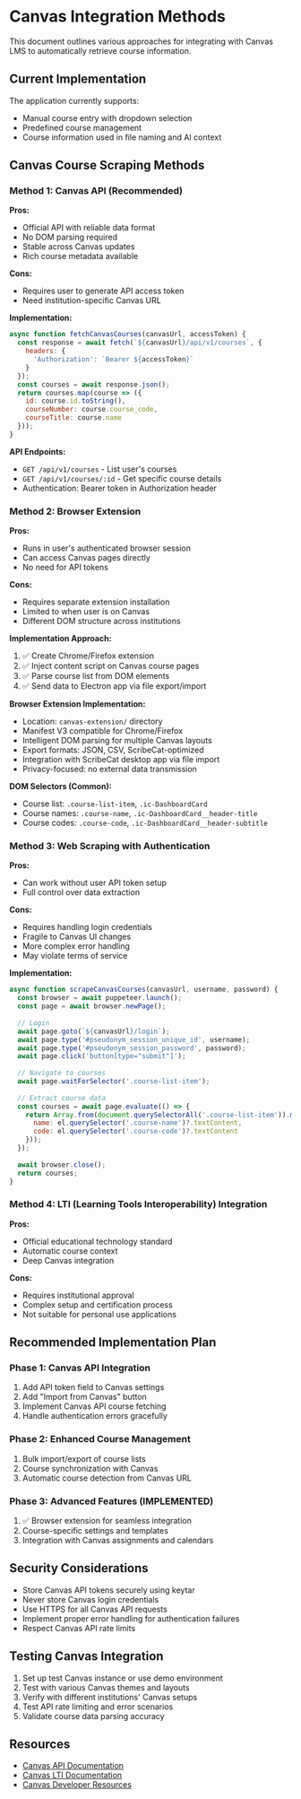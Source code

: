 # Canvas Integration Methods

This document outlines various approaches for integrating with Canvas LMS to automatically retrieve course information.

## Current Implementation

The application currently supports:
- Manual course entry with dropdown selection
- Predefined course management
- Course information used in file naming and AI context

## Canvas Course Scraping Methods

### Method 1: Canvas API (Recommended)

**Pros:**
- Official API with reliable data format
- No DOM parsing required
- Stable across Canvas updates
- Rich course metadata available

**Cons:**
- Requires user to generate API access token
- Need institution-specific Canvas URL

**Implementation:**
```javascript
async function fetchCanvasCourses(canvasUrl, accessToken) {
  const response = await fetch(`${canvasUrl}/api/v1/courses`, {
    headers: {
      'Authorization': `Bearer ${accessToken}`
    }
  });
  const courses = await response.json();
  return courses.map(course => ({
    id: course.id.toString(),
    courseNumber: course.course_code,
    courseTitle: course.name
  }));
}
```

**API Endpoints:**
- `GET /api/v1/courses` - List user's courses
- `GET /api/v1/courses/:id` - Get specific course details
- Authentication: Bearer token in Authorization header

### Method 2: Browser Extension

**Pros:**
- Runs in user's authenticated browser session
- Can access Canvas pages directly
- No need for API tokens

**Cons:**
- Requires separate extension installation
- Limited to when user is on Canvas
- Different DOM structure across institutions

**Implementation Approach:**
1. ✅ Create Chrome/Firefox extension
2. ✅ Inject content script on Canvas course pages
3. ✅ Parse course list from DOM elements
4. ✅ Send data to Electron app via file export/import

**Browser Extension Implementation:**
- Location: `canvas-extension/` directory
- Manifest V3 compatible for Chrome/Firefox
- Intelligent DOM parsing for multiple Canvas layouts
- Export formats: JSON, CSV, ScribeCat-optimized
- Integration with ScribeCat desktop app via file import
- Privacy-focused: no external data transmission

**DOM Selectors (Common):**
- Course list: `.course-list-item`, `.ic-DashboardCard`
- Course names: `.course-name`, `.ic-DashboardCard__header-title`
- Course codes: `.course-code`, `.ic-DashboardCard__header-subtitle`

### Method 3: Web Scraping with Authentication

**Pros:**
- Can work without user API token setup
- Full control over data extraction

**Cons:**
- Requires handling login credentials
- Fragile to Canvas UI changes
- More complex error handling
- May violate terms of service

**Implementation:**
```javascript
async function scrapeCanvasCourses(canvasUrl, username, password) {
  const browser = await puppeteer.launch();
  const page = await browser.newPage();
  
  // Login
  await page.goto(`${canvasUrl}/login`);
  await page.type('#pseudonym_session_unique_id', username);
  await page.type('#pseudonym_session_password', password);
  await page.click('button[type="submit"]');
  
  // Navigate to courses
  await page.waitForSelector('.course-list-item');
  
  // Extract course data
  const courses = await page.evaluate(() => {
    return Array.from(document.querySelectorAll('.course-list-item')).map(el => ({
      name: el.querySelector('.course-name')?.textContent,
      code: el.querySelector('.course-code')?.textContent
    }));
  });
  
  await browser.close();
  return courses;
}
```

### Method 4: LTI (Learning Tools Interoperability) Integration

**Pros:**
- Official educational technology standard
- Automatic course context
- Deep Canvas integration

**Cons:**
- Requires institutional approval
- Complex setup and certification process
- Not suitable for personal use applications

## Recommended Implementation Plan

### Phase 1: Canvas API Integration
1. Add API token field to Canvas settings
2. Add "Import from Canvas" button
3. Implement Canvas API course fetching
4. Handle authentication errors gracefully

### Phase 2: Enhanced Course Management
1. Bulk import/export of course lists
2. Course synchronization with Canvas
3. Automatic course detection from Canvas URL

### Phase 3: Advanced Features (IMPLEMENTED)
1. ✅ Browser extension for seamless integration
2. Course-specific settings and templates
3. Integration with Canvas assignments and calendars

## Security Considerations

- Store Canvas API tokens securely using keytar
- Never store Canvas login credentials
- Use HTTPS for all Canvas API requests
- Implement proper error handling for authentication failures
- Respect Canvas API rate limits

## Testing Canvas Integration

1. Set up test Canvas instance or use demo environment
2. Test with various Canvas themes and layouts
3. Verify with different institutions' Canvas setups
4. Test API rate limiting and error scenarios
5. Validate course data parsing accuracy

## Resources

- [Canvas API Documentation](https://canvas.instructure.com/doc/api/)
- [Canvas LTI Documentation](https://canvas.instructure.com/doc/api/tools_intro.html)
- [Canvas Developer Resources](https://community.canvaslms.com/t5/Developers-Group/gh-p/developers)
